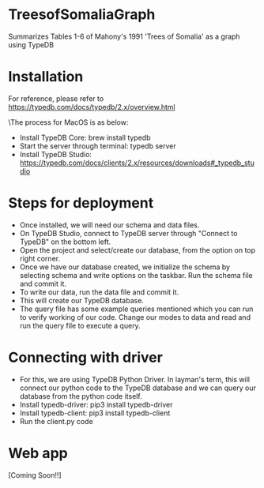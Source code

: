 # TreesofSomaliaGraph
Summarizes Tables 1-6 of Mahony's 1991 'Trees of Somalia' as a graph using TypeDB

# Installation
For reference, please refer to https://typedb.com/docs/typedb/2.x/overview.html

\\The process for MacOS is as below:
- Install TypeDB Core: brew install typedb
- Start the server through terminal: typedb server
- Install TypeDB Studio: https://typedb.com/docs/clients/2.x/resources/downloads#_typedb_studio

# Steps for deployment
- Once installed, we will need our schema and data files.
- On TypeDB Studio, connect to TypeDB server through "Connect to TypeDB" on the bottom left.
- Open the project and select/create our database, from the option on top right corner.
- Once we have our database created, we initialize the schema by selecting schema and write options on the taskbar. Run the schema file and commit it.
- To write our data, run the data file and commit it.
- This will create our TypeDB database.
- The query file has some example queries mentioned which you can run to verify working of our code. Change our modes to data and read and run the query file to execute a query.

# Connecting with driver
- For this, we are using TypeDB Python Driver. In layman's term, this will connect our python code to the TypeDB database and we can query our database from the python code itself.
- Install typedb-driver: pip3 install typedb-driver
- Install typedb-client: pip3 install typedb-client
- Run the client.py code

# Web app
[Coming Soon!!]

